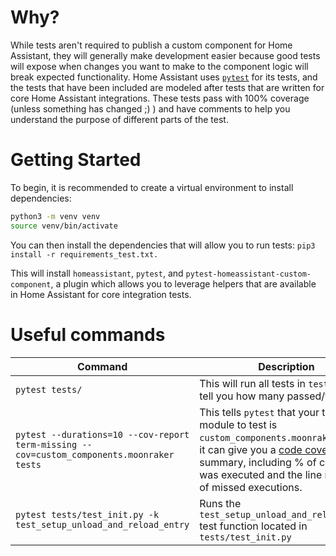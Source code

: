 # Why?

While tests aren't required to publish a custom component for Home Assistant, they will generally make development easier because good tests will expose when changes you want to make to the component logic will break expected functionality. Home Assistant uses [`pytest`](https://docs.pytest.org/en/latest/) for its tests, and the tests that have been included are modeled after tests that are written for core Home Assistant integrations. These tests pass with 100% coverage (unless something has changed ;) ) and have comments to help you understand the purpose of different parts of the test.

# Getting Started

To begin, it is recommended to create a virtual environment to install dependencies:

```bash
python3 -m venv venv
source venv/bin/activate
```

You can then install the dependencies that will allow you to run tests:
`pip3 install -r requirements_test.txt.`

This will install `homeassistant`, `pytest`, and `pytest-homeassistant-custom-component`, a plugin which allows you to leverage helpers that are available in Home Assistant for core integration tests.

# Useful commands

| Command                                                                                   | Description                                                                                                                                                                                                                                                           |
| ----------------------------------------------------------------------------------------- | --------------------------------------------------------------------------------------------------------------------------------------------------------------------------------------------------------------------------------------------------------------------- |
| `pytest tests/`                                                                           | This will run all tests in `tests/` and tell you how many passed/failed                                                                                                                                                                                               |
| `pytest --durations=10 --cov-report term-missing --cov=custom_components.moonraker tests` | This tells `pytest` that your target module to test is `custom_components.moonraker` so that it can give you a [code coverage](https://en.wikipedia.org/wiki/Code_coverage) summary, including % of code that was executed and the line numbers of missed executions. |
| `pytest tests/test_init.py -k test_setup_unload_and_reload_entry`                         | Runs the `test_setup_unload_and_reload_entry` test function located in `tests/test_init.py`                                                                                                                                                                           |
